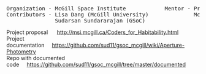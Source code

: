 <pre>
Organization - McGill Space Institute            Mentor - Prof. Nicolas Cowan
Contributors - Lisa Dang (McGill University)              McGill Space Institute
               Sudarsan Sundararajan (GSoC)
</pre>

Project proposal&nbsp;&nbsp;&nbsp;&nbsp;&nbsp;&nbsp;http://msi.mcgill.ca/Coders_for_Habitability.html <br>
Project documentation&nbsp;&nbsp;&nbsp;&nbsp;&nbsp;https://github.com/sud11/gsoc_mcgill/wiki/Aperture-Photometry <br>
Repo with documented code&nbsp;&nbsp;&nbsp;&nbsp;&nbsp;https://github.com/sud11/gsoc_mcgill/tree/master/documented <br>







